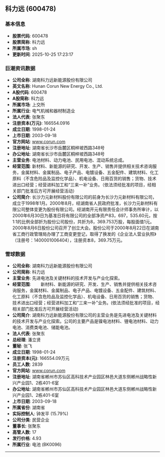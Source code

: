 ## 科力远 (600478)

### 基本信息

- **股票代码**: 600478
- **股票简称**: 科力远
- **所属市场**: sh
- **更新时间**: 2025-10-25 17:23:17

### 巨潮资讯数据

- **公司全称**: 湖南科力远新能源股份有限公司
- **英文名称**: Hunan Corun New Energy Co., Ltd.
- **A股代码**: 600478
- **A股简称**: 科力远
- **所属市场**: 上交所
- **所属行业**: 电气机械和器材制造业
- **法人代表**: 张聚东
- **注册资本(万元)**: 166554.0916
- **成立日期**: 1998-01-24
- **上市日期**: 2003-09-18
- **官方网站**: www.corun.com
- **注册地址**: 湖南省长沙市岳麓区桐梓坡西路348号
- **办公地址**: 湖南省长沙市岳麓区桐梓坡西路348号
- **主营业务**: 电池材料、动力电池、民用电池、混动系统总成。
- **经营范围**: 新材料、新能源的研究、开发、生产、销售并提供相关技术咨询服务，金属材料、金属制品、电子产品、电镀设备、五金配件、建筑材料、化工原料（不含危险品及监控化学品）、机电设备、日用百货的销售；货物、技术进出口经营；经营进料加工和“三来一补”业务。（依法须经批准的项目，经相关部门批准后方可开展经营活动）
- **公司简介**: 长沙力元新材料股份有限公司的前身为长沙力元新材料有限公司，成立于1998年1月。2000年8月，经湖南省人民政府批准，长沙力元新材料有限公司整体变更为股份有限公司。经湖南开元有限责任会计师事务所审计，以2000年6月30日为基准日将有限公司的全部净资产83，697，535.60元，按1:1的比例全部折为股份公司股份，共折为8，369.753万股，每股面值1元。2000年8月6日股份公司召开了创立大会。股份公司于2000年8月22日在湖南省工商行政管理局办理了工商变更登记，取得了换发的《企业法人营业执照》（注册号：1400001006404），注册资本8，369.75万元。

### 雪球数据

- **公司全称**: 湖南科力远新能源股份有限公司
- **公司简称**: 科力远
- **主营业务**: 先进电池及关键材料的技术开发与产业化探索。
- **经营范围**: 　　新材料、新能源的研究、开发、生产、销售并提供相关技术咨询服务，金属材料、金属制品、电子产品、电镀设备、五金配件、建筑材料、化工原料（不含危险品及监控化学品）、机电设备、日用百货的销售；货物、技术进出口经营；经营进料加工和“三来一补”业务。(依法须经批准的项目，经相关部门批准后方可开展经营活动)
- **公司简介**: 湖南科力远新能源股份有限公司的主营业务是先进电池及关键材料的技术开发与产业化探索。公司的主要产品是镍电池材料、锂电池材料、动力电池、消费类电池、储能电池。
- **法人代表**: 张聚东
- **总经理**: 潘立贤
- **董秘**: 张飞
- **成立日期**: 1998-01-24
- **注册资本(元)**: 166554.09万元
- **员工人数**: 2839
- **官方网站**: www.corun.com
- **注册地址**: 湖南省郴州市苏仙区高科技术产业园区林邑大道东侧郴州战略性新兴产业园1、2栋401-6室
- **办公地址**: 湖南省郴州市苏仙区高科技术产业园区林邑大道东侧郴州战略性新兴产业园1、2栋401-6室
- **上市日期**: 2003-09-18
- **所属省份**: 湖南省
- **实际控制人**: 钟发平 (15.79%)
- **公司分类**: 民营企业
- **董事长**: 张聚东
- **高管人数**: 17
- **发行价格**: 4.93
- **所属行业**: 电池 (BK0096)

---